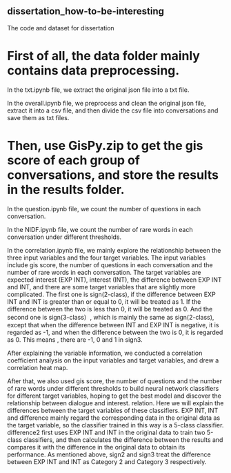 ## dissertation_how-to-be-interesting
The code and dataset for dissertation


# First of all, the **data** folder mainly contains data preprocessing.

In the txt.ipynb file, we extract the original json file into a txt file.

In the overall.ipynb file, we preprocess and clean the original json file, extract it into a csv file, and then divide the csv file into conversations and save them as txt files.


# Then, use GisPy.zip to get the gis score of each group of conversations, and store the results in the results folder.

In the question.ipynb file, we count the number of questions in each conversation.

In the NIDF.ipynb file, we count the number of rare words in each conversation under different thresholds.

In the correlation.ipynb file, we mainly explore the relationship between the three input variables and the four target variables. The input variables include gis score, the number of questions in each conversation and the number of rare words in each conversation. The target variables are expected interest (EXP INT), interest (INT), the difference between EXP INT and INT, and there are some target variables that are slightly more complicated. The first one is sign(2-class), if the difference between EXP INT and INT is greater than or equal to 0, it will be treated as 1. If the difference between the two is less than 0, it will be treated as 0. And the second one is sign(3-class）, which is mainly the same as sign(2-class), except that when the difference between INT and EXP INT is negative, it is regarded as -1, and when the difference between the two is 0, it is regarded as 0. This means , there are -1, 0 and 1 in sign3.

After explaining the variable information, we conducted a correlation coefficient analysis on the input variables and target variables, and drew a correlation heat map.

After that, we also used gis score, the number of questions and the number of rare words under different thresholds to build neural network classifiers for different target variables, hoping to get the best model and discover the relationship between dialogue and interest. relation. Here we will explain the differences between the target variables of these classifiers. EXP INT, INT and difference mainly regard the corresponding data in the original data as the target variable, so the classifier trained in this way is a 5-class classifier. difference2 first uses EXP INT and INT in the original data to train two 5-class classifiers, and then calculates the difference between the results and compares it with the difference in the original data to obtain its performance. As mentioned above, sign2 and sign3 treat the difference between EXP INT and INT as Category 2 and Category 3 respectively.


